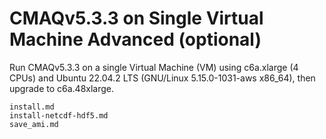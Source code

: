# CMAQv5.3.3 on Single Virtual Machine Advanced (optional) 

Run CMAQv5.3.3 on a single Virtual Machine (VM) using c6a.xlarge (4 CPUs) and Ubuntu 22.04.2 LTS (GNU/Linux 5.15.0-1031-aws x86_64), then upgrade to c6a.48xlarge.

```{toctree}
install.md
install-netcdf-hdf5.md
save_ami.md
```
